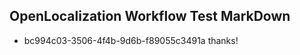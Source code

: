 ## OpenLocalization Workflow Test MarkDown
* bc994c03-3506-4f4b-9d6b-f89055c3491a thanks!

<!--HONumber=Jul16_HO5-->


